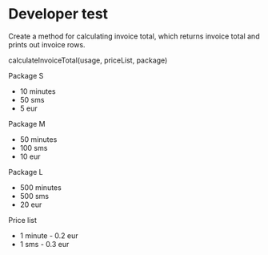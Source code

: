 # Developer test

Create a method for calculating invoice total, which returns invoice total and prints out invoice rows.

calculateInvoiceTotal(usage, priceList, package)

Package S

* 10 minutes
* 50 sms
* 5 eur

Package M

* 50 minutes
* 100 sms
* 10 eur

Package L

* 500 minutes
* 500 sms
* 20 eur

Price list

* 1 minute - 0.2 eur
* 1 sms - 0.3 eur